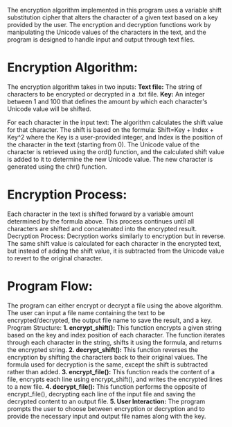 The encryption algorithm implemented in this program uses a variable shift substitution cipher that alters the character of a given text based on a key provided by the user. The encryption and decryption functions work by manipulating the Unicode values of the characters in the text, and the program is designed to handle input and output through text files.

# Encryption Algorithm:
The encryption algorithm takes in two inputs:
**Text file:** The string of characters to be encrypted or decrypted in a .txt file.
**Key:** An integer between 1 and 100 that defines the amount by which each character's Unicode value will be shifted.

For each character in the input text:
The algorithm calculates the shift value for that character. The shift is based on the formula:
Shift=Key + Index + Key^2
where the Key is a user-provided integer, and Index is the position of the character in the text (starting from 0).
The Unicode value of the character is retrieved using the ord() function, and the calculated shift value is added to it to determine the new Unicode value. The new character is generated using the chr() function.

# Encryption Process:
Each character in the text is shifted forward by a variable amount determined by the formula above. This process continues until all characters are shifted and concatenated into the encrypted result.
Decryption Process:
Decryption works similarly to encryption but in reverse. The same shift value is calculated for each character in the encrypted text, but instead of adding the shift value, it is subtracted from the Unicode value to revert to the original character.

# Program Flow:
The program can either encrypt or decrypt a file using the above algorithm. The user can input a file name containing the text to be encrypted/decrypted, the output file name to save the result, and a key.
Program Structure:
**1. encrypt_shift():**
This function encrypts a given string based on the key and index position of each character.
The function iterates through each character in the string, shifts it using the formula, and returns the encrypted string.
**2. decrypt_shift():**
This function reverses the encryption by shifting the characters back to their original values.
The formula used for decryption is the same, except the shift is subtracted rather than added.
**3. encrypt_file():**
This function reads the content of a file, encrypts each line using encrypt_shift(), and writes the encrypted lines to a new file.
**4. decrypt_file():**
This function performs the opposite of encrypt_file(), decrypting each line of the input file and saving the decrypted content to an output file.
**5. User Interaction:**
The program prompts the user to choose between encryption or decryption and to provide the necessary input and output file names along with the key.

